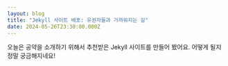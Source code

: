 ```yaml
---
layout: blog
title: "Jekyll 사이트 배포: 유권자들과 가까워지는 길"
date: 2024-05-26T23:30:00.000Z
---
```

오늘은 공약을 소개하기 위해서 추천받은 Jekyll 사이트를 만들어 봤어요. 어떻게 될지 정말 궁금해지네요!
